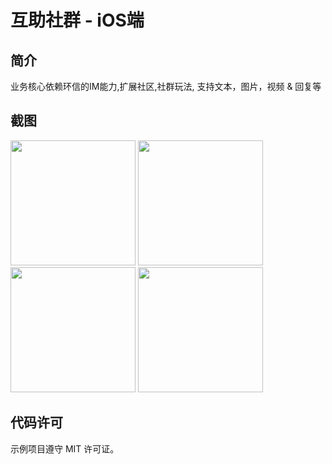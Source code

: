 # 互助社群 - iOS端

## 简介
业务核心依赖环信的IM能力,扩展社区,社群玩法, 支持文本，图片，视频 & 回复等

## 截图
<span><img src="https://user-images.githubusercontent.com/15797691/209431375-09519a6f-b497-40d2-b8ee-46123bba2049.png" width="200px"></span>
<span><img src="https://user-images.githubusercontent.com/15797691/209431483-2dfe1ff8-4179-42c3-8494-db52898483b5.png" width="200px"></span>
<span><img src="https://user-images.githubusercontent.com/15797691/209430308-8e4355b4-da6d-41d6-a0c8-335d57a990b2.png" width="200px"></span>
<span><img src="https://user-images.githubusercontent.com/15797691/209430691-bf00f047-d81f-4e23-8a3e-35ddc41fde77.png" width="200px"></span>


## 代码许可
示例项目遵守 MIT 许可证。

